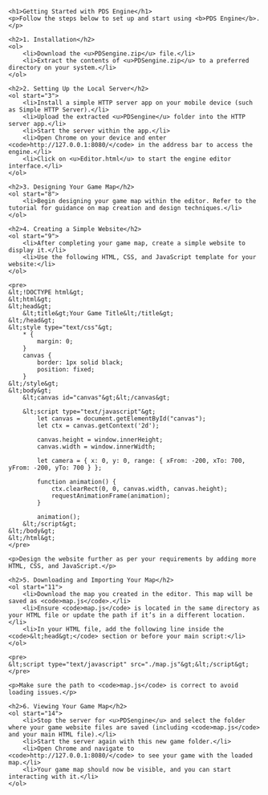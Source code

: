 

    <h1>Getting Started with PDS Engine</h1>
    <p>Follow the steps below to set up and start using <b>PDS Engine</b>.</p>

    <h2>1. Installation</h2>
    <ol>
        <li>Download the <u>PDSengine.zip</u> file.</li>
        <li>Extract the contents of <u>PDSengine.zip</u> to a preferred directory on your system.</li>
    </ol>

    <h2>2. Setting Up the Local Server</h2>
    <ol start="3">
        <li>Install a simple HTTP server app on your mobile device (such as Simple HTTP Server).</li>
        <li>Upload the extracted <u>PDSengine</u> folder into the HTTP server app.</li>
        <li>Start the server within the app.</li>
        <li>Open Chrome on your device and enter <code>http://127.0.0.1:8080/</code> in the address bar to access the engine.</li>
        <li>Click on <u>Editor.html</u> to start the engine editor interface.</li>
    </ol>

    <h2>3. Designing Your Game Map</h2>
    <ol start="8">
        <li>Begin designing your game map within the editor. Refer to the tutorial for guidance on map creation and design techniques.</li>
    </ol>

    <h2>4. Creating a Simple Website</h2>
    <ol start="9">
        <li>After completing your game map, create a simple website to display it.</li>
        <li>Use the following HTML, CSS, and JavaScript template for your website:</li>
    </ol>

    <pre>
    &lt;!DOCTYPE html&gt;
    &lt;html&gt;
    &lt;head&gt;
        &lt;title&gt;Your Game Title&lt;/title&gt;
    &lt;/head&gt;
    &lt;style type="text/css"&gt;
        * {
            margin: 0;
        }
        canvas {
            border: 1px solid black;
            position: fixed;
        }
    &lt;/style&gt;
    &lt;body&gt;
        &lt;canvas id="canvas"&gt;&lt;/canvas&gt;

        &lt;script type="text/javascript"&gt;
            let canvas = document.getElementById("canvas");
            let ctx = canvas.getContext('2d');

            canvas.height = window.innerHeight;
            canvas.width = window.innerWidth;

            let camera = { x: 0, y: 0, range: { xFrom: -200, xTo: 700, yFrom: -200, yTo: 700 } };

            function animation() {
                ctx.clearRect(0, 0, canvas.width, canvas.height);
                requestAnimationFrame(animation);
            }

            animation();
        &lt;/script&gt;
    &lt;/body&gt;
    &lt;/html&gt;
    </pre>

    <p>Design the website further as per your requirements by adding more HTML, CSS, and JavaScript.</p>

    <h2>5. Downloading and Importing Your Map</h2>
    <ol start="11">
        <li>Download the map you created in the editor. This map will be saved as <code>map.js</code>.</li>
        <li>Ensure <code>map.js</code> is located in the same directory as your HTML file or update the path if it’s in a different location.</li>
        <li>In your HTML file, add the following line inside the <code>&lt;head&gt;</code> section or before your main script:</li>
    </ol>

    <pre>
    &lt;script type="text/javascript" src="./map.js"&gt;&lt;/script&gt;
    </pre>

    <p>Make sure the path to <code>map.js</code> is correct to avoid loading issues.</p>

    <h2>6. Viewing Your Game Map</h2>
    <ol start="14">
        <li>Stop the server for <u>PDSengine</u> and select the folder where your game website files are saved (including <code>map.js</code> and your main HTML file).</li>
        <li>Start the server again with this new game folder.</li>
        <li>Open Chrome and navigate to <code>http://127.0.0.1:8080/</code> to see your game with the loaded map.</li>
        <li>Your game map should now be visible, and you can start interacting with it.</li>
    </ol>
